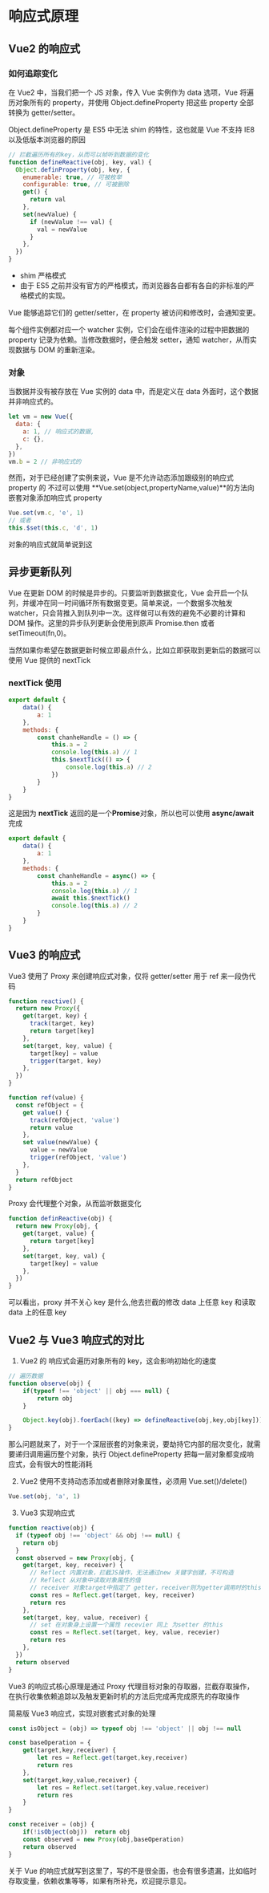 # 响应式原理

## Vue2 的响应式

### 如何追踪变化

在 Vue2 中，当我们把一个 JS 对象，传入 Vue 实例作为 data 选项，Vue 将遍历对象所有的 property，并使用 Object.defineProperty 把这些 property 全部转换为 getter/setter。

Object.defineProperty 是 ES5 中无法 shim 的特性，这也就是 Vue 不支持 IE8 以及低版本浏览器的原因

```js
// 拦截遍历所有的key，从而可以帧听到数据的变化
function defineReactive(obj, key, val) {
  Object.definProperty(obj, key, {
    enumerable: true, // 可被枚举
    configurable: true, // 可被删除
    get() {
      return val
    },
    set(newValue) {
      if (newValue !== val) {
        val = newValue
      }
    },
  })
}
```

- shim 严格模式
- 由于 ES5 之前并没有官方的严格模式，而浏览器各自都有各自的非标准的严格模式的实现。

Vue 能够追踪它们的 getter/setter，在 property 被访问和修改时，会通知变更。

每个组件实例都对应一个 watcher 实例，它们会在组件渲染的过程中把数据的 property 记录为依赖。当修改数据时，便会触发 setter，通知 watcher，从而实现数据与 DOM 的重新渲染。

### 对象

当数据并没有被存放在 Vue 实例的 data 中，而是定义在 data 外面时，这个数据并非响应式的。

```js
let vm = new Vue({
  data: {
    a: 1, // 响应式的数据,
    c: {},
  },
})
vm.b = 2 // 非响应式的
```

然而，对于已经创建了实例来说，Vue 是不允许动态添加跟级别的响应式 property 的
不过可以使用 **Vue.set(object,propertyName,value)**的方法向嵌套对象添加响应式 property

```js
Vue.set(vm.c, 'e', 1)
// 或者
this.$set(this.c, 'd', 1)
```

对象的响应式就简单说到这

## 异步更新队列

Vue 在更新 DOM 的时候是异步的。只要监听到数据变化，Vue 会开启一个队列，并缓冲在同一时间循环所有数据变更。简单来说，一个数据多次触发 watcher，只会背推入到队列中一次。这样做可以有效的避免不必要的计算和 DOM 操作。这里的异步队列更新会使用到原声 Promise.then 或者 setTimeout(fn,0)。

当然如果你希望在数据更新时候立即最点什么，比如立即获取到更新后的数据可以使用 Vue 提供的 nextTick

### nextTick 使用

```js
export default {
    data() {
        a: 1
    },
    methods: {
        const chanheHandle = () => {
            this.a = 2
            console.log(this.a) // 1
            this.$nextTick(() => {
                console.log(this.a) // 2
            })
        }
    }
}
```

这是因为 **nextTick** 返回的是一个**Promise**对象，所以也可以使用 **async/await**完成

```js
export default {
    data() {
        a: 1
    },
    methods: {
        const chanheHandle = async() => {
            this.a = 2
            console.log(this.a) // 1
            await this.$nextTick()
            console.log(this.a) // 2
        }
    }
}
```

## Vue3 的响应式

Vue3 使用了 Proxy 来创建响应式对象，仅将 getter/setter 用于 ref
来一段伪代码

```js
function reactive() {
  return new Proxy({
    get(target, key) {
      track(target, key)
      return target[key]
    },
    set(target, key, value) {
      target[key] = value
      trigger(target, key)
    },
  })
}

function ref(value) {
  const refObject = {
    get value() {
      track(refObject, 'value')
      return value
    },
    set value(newValue) {
      value = newValue
      trigger(refObject, 'value')
    },
  }
  return refObject
}
```

Proxy 会代理整个对象，从而监听数据变化

```js
function definReactive(obj) {
  return new Proxy(obj, {
    get(target, value) {
      return target[key]
    },
    set(target, key, val) {
      target[key] = value
    },
  })
}
```

可以看出，proxy 并不关心 key 是什么,他去拦截的修改 data 上任意 key 和读取 data 上的任意 key

## Vue2 与 Vue3 响应式的对比

1.  Vue2 的 响应式会遍历对象所有的 key，这会影响初始化的速度

```js
// 遍历数据
function observe(obj) {
    if(typeof !== 'object' || obj === null) {
        return obj
    }

    Object.key(obj).foerEach((key) => defineReactive(obj,key,obj[key]))
}
```

那么问题就来了，对于一个深层嵌套的对象来说，要劫持它内部的层次变化，就需要递归调用遍历整个对象，执行 Object.defineProperty 把每一层对象都变成响应式，会有很大的性能消耗

2. Vue2 使用不支持动态添加或者删除对象属性，必须用 Vue.set()/delete()

```js
Vue.set(obj, 'a', 1)
```

3. Vue3 实现响应式

```js
function reactive(obj) {
  if (typeof obj !== 'object' && obj !== null) {
    return obj
  }
  const observed = new Proxy(obj, {
    get(target, key, receiver) {
      // Reflect 内置对象，拦截JS操作，无法通过new 关键字创建，不可构造
      // Reflect 从对象中读取对象属性的值
      // receiver 对象target中指定了 getter，receiver则为getter调用时的this值
      const res = Reflect.get(target, key, receiver)
      return res
    },
    set(target, key, value, receiver) {
      // set 在对象身上设置一个属性 recevier 同上 为setter 的this
      const res = Reflect.set(target, key, value, recevier)
      return res
    },
  })
  return observed
}
```

Vue3 的响应式核心原理是通过 Proxy 代理目标对象的存取器，拦截存取操作，在执行收集依赖追踪以及触发更新时机的方法后完成再完成原先的存取操作

简易版 Vue3 响应式，实现对嵌套式对象的处理

```js
const isObject = (obj) => typeof obj !== 'object' || obj !== null

const baseOperation = {
    get(target,key,receiver) {
        let res = Reflect.get(target,key,receiver)
        return res
    },
    set(target,key,value,receiver) {
        let res = Reflect.set(target,key,value,receiver)
        return res
    }
}

const receiver = (obj) {
    if(!isObject(obj))  return obj
    const observed = new Proxy(obj,baseOperation)
    return observed
}
```

关于 Vue 的响应式就写到这里了，写的不是很全面，也会有很多遗漏，比如临时存取变量，依赖收集等等，如果有所补充，欢迎提示意见。
